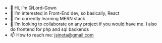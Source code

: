 - 👋 Hi, I’m @Lord-Gown
- 👀 I’m interested in Front-End dev, so basically, React
- 🌱 I’m currently learning MERN stack
- 💞️ I’m looking to collaborate on any project if you would have me. I also do frontend for php and sql backends
- 📫 How to reach me: jsineta@gmail.com
